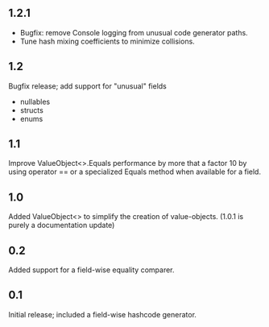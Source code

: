 1.2.1
---
 - Bugfix: remove Console logging from unusual code generator paths.
 - Tune hash mixing coefficients to minimize collisions.

1.2
---
Bugfix release; add support for "unusual" fields
 - nullables
 - structs
 - enums

1.1
---
Improve ValueObject<>.Equals performance by more that a factor 10 by using 
operator == or a specialized Equals method when available for a field.

1.0
---
Added ValueObject<> to simplify the creation of value-objects.  (1.0.1 is purely a documentation update)

0.2
---
Added support for a field-wise equality comparer.

0.1
---
Initial release; included a field-wise hashcode generator.
